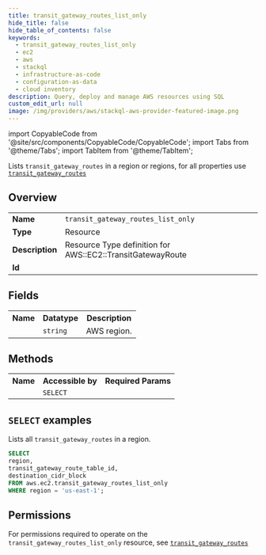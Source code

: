 ```yaml
---
title: transit_gateway_routes_list_only
hide_title: false
hide_table_of_contents: false
keywords:
  - transit_gateway_routes_list_only
  - ec2
  - aws
  - stackql
  - infrastructure-as-code
  - configuration-as-data
  - cloud inventory
description: Query, deploy and manage AWS resources using SQL
custom_edit_url: null
image: /img/providers/aws/stackql-aws-provider-featured-image.png
---
```


import CopyableCode from '@site/src/components/CopyableCode/CopyableCode';
import Tabs from '@theme/Tabs';
import TabItem from '@theme/TabItem';

Lists <code>transit_gateway_routes</code> in a region or regions, for all properties use <a href="/providers/aws/serviceName/transit_gateway_routes/"><code>transit_gateway_routes</code></a>

## Overview
<table><tbody>
<tr><td><b>Name</b></td><td><code>transit_gateway_routes_list_only</code></td></tr>
<tr><td><b>Type</b></td><td>Resource</td></tr>
<tr><td><b>Description</b></td><td>Resource Type definition for AWS::EC2::TransitGatewayRoute</td></tr>
<tr><td><b>Id</b></td><td><CopyableCode code="aws.ec2.transit_gateway_routes_list_only" /></td></tr>
</tbody></table>

## Fields
<table><tbody><tr><th>Name</th><th>Datatype</th><th>Description</th></tr><tr><td><CopyableCode code="region" /></td><td><code>string</code></td><td>AWS region.</td></tr>
</tbody></table>

## Methods

<table><tbody>
  <tr>
    <th>Name</th>
    <th>Accessible by</th>
    <th>Required Params</th>
  </tr>
  <tr>
    <td><CopyableCode code="list_resources" /></td>
    <td><code>SELECT</code></td>
    <td><CopyableCode code="region" /></td>
  </tr>
</tbody></table>

## `SELECT` examples
Lists all <code>transit_gateway_routes</code> in a region.
```sql
SELECT
region,
transit_gateway_route_table_id,
destination_cidr_block
FROM aws.ec2.transit_gateway_routes_list_only
WHERE region = 'us-east-1';
```


## Permissions

For permissions required to operate on the <code>transit_gateway_routes_list_only</code> resource, see <a href="/providers/aws/ec2/transit_gateway_routes/#permissions"><code>transit_gateway_routes</code></a>

